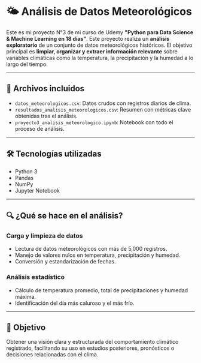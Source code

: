 # 🌤️ Análisis de Datos Meteorológicos

Este es mi proyecto N°3 de mi curso de Udemy **"Python para Data Science & Machine Learning en 18 días"**. Este proyecto realiza un **análisis exploratorio** de un conjunto de datos meteorológicos históricos. El objetivo principal es **limpiar, organizar y extraer información relevante** sobre variables climáticas como la temperatura, la precipitación y la humedad a lo largo del tiempo.

---

## 📁 Archivos incluidos

- `datos_meteorologicos.csv`: Datos crudos con registros diarios de clima.
- `resultados_analisis_meteorologicos.csv`: Resumen con métricas clave obtenidas tras el análisis.
- `proyecto3_analisis_meteorologico.ipynb`: Notebook con todo el proceso de análisis.

---

## 🛠 Tecnologías utilizadas

- Python 3  
- Pandas
- NumPy  
- Jupyter Notebook  

---

## 🔍 ¿Qué se hace en el análisis?

### Carga y limpieza de datos  
- Lectura de datos meteorológicos con más de 5,000 registros.
- Manejo de valores nulos en temperatura, precipitación y humedad.
- Conversión y estandarización de fechas.

### Análisis estadístico  
- Cálculo de temperatura promedio, total de precipitaciones y humedad máxima.
- Identificación del día más caluroso y el más frío.

---

## 🎯 Objetivo

Obtener una visión clara y estructurada del comportamiento climático registrado, facilitando su uso en estudios posteriores, pronósticos o decisiones relacionadas con el clima.

